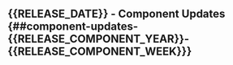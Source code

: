 ## {{RELEASE_DATE}} - Component Updates {##component-updates-{{RELEASE_COMPONENT_YEAR}}-{{RELEASE_COMPONENT_WEEK}}}